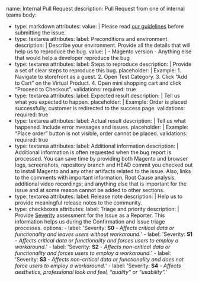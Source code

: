 name: Internal Pull Request
description: Pull Request from one of internal teams
body:
  - type: markdown
    attributes:
      value: |
        Please read [our guidelines](https://developer.adobe.com/commerce/contributor/guides/code-contributions/#report-an-issue) before submitting the issue.
  - type: textarea
    attributes:
      label: Preconditions and environment
      description: |
        Describe your environment.
        Provide all the details that will help us to reproduce the bug.
      value: |
        - Magento version
        - Anything else that would help a developer reproduce the bug
  - type: textarea
    attributes:
      label: Steps to reproduce
      description: |
        Provide a set of clear steps to reproduce this bug.
      placeholder: |
        Example:
          1. Navigate to storefront as a guest.
          2. Open Test Category.
          3. Click “Add to Cart” on the Virtual Product.
          4. Open mini shopping cart and click “Proceed to Checkout”.
    validations:
      required: true
  - type: textarea
    attributes:
      label: Expected result
      description: |
        Tell us what you expected to happen.
      placeholder: |
        Example:
          Order is placed successfully, customer is redirected to the success page.
    validations:
      required: true
  - type: textarea
    attributes:
      label: Actual result
      description: |
        Tell us what happened. Include error messages and issues.
      placeholder: |
        Example:
          “Place order” button is not visible, order cannot be placed.
    validations:
      required: true
  - type: textarea
    attributes:
      label: Additional information
      description: |
        Additional information is often requested when the bug report is processed. You can save time by providing both Magento and browser logs, screenshots, repository branch and HEAD commit you checked out to install Magento and any other artifacts related to the issue.
        Also, links to the comments with important information, Root Cause analysis, additional video recordings; and anything else that is important for the issue and at some reason cannot be added to other sections.
  - type: textarea
    attributes:
      label: Release note
      description: |
        Help us to provide meaningful release notes to the community.
  - type: checkboxes
    attributes:
      label: Triage and priority
      description: |
        Provide [Severity](https://developer.adobe.com/commerce/contributor/guides/code-contributions/#community-backlog-priority) assessment for the Issue as a Reporter.
        This information helps us during the Confirmation and Issue triage processes.
      options:
        - label: 'Severity: **S0** _- Affects critical data or functionality and leaves users without workaround._'
        - label: 'Severity: **S1** _- Affects critical data or functionality and forces users to employ a workaround._'
        - label: 'Severity: **S2** _- Affects non-critical data or functionality and forces users to employ a workaround._'
        - label: 'Severity: **S3** _- Affects non-critical data or functionality and does not force users to employ a workaround._'
        - label: 'Severity: **S4** _- Affects aesthetics, professional look and feel, “quality” or “usability”._'
